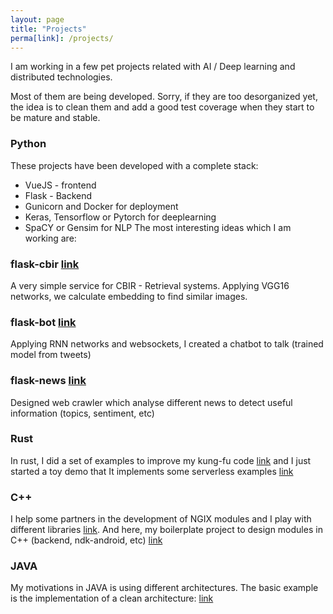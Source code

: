 ```yaml
---
layout: page
title: "Projects"
perma[link]: /projects/
---
```


I am working in a few pet projects related with AI / Deep learning and distributed technologies.

Most of them are being developed. Sorry, if they are too desorganized yet, the idea is to clean them and add a good test coverage when they start to be mature and stable.

### Python

These projects have been developed with a complete stack:

- VueJS - frontend
- Flask - Backend
- Gunicorn and Docker for deployment
- Keras, Tensorflow or Pytorch for deeplearning
- SpaCY or Gensim for NLP
The most interesting ideas which I am working are:

### flask-cbir [link](https://github.com/carlosb1/projects-python/tree/master/flask-cbir)

A very simple service for CBIR - Retrieval systems. Applying VGG16 networks, we calculate embedding to find similar images.

### flask-bot [link](https://github.com/carlosb1/projects-python/tree/master/flask-bot)

Applying RNN networks and websockets, I created a chatbot to talk (trained model from tweets)

### flask-news [link](https://github.com/carlosb1/projects-python/tree/master/flask-news)

Designed web crawler which analyse different news to detect useful information (topics, sentiment, etc)

### Rust

In rust, I did a set of examples to improve my kung-fu code [link](https://github.com/carlosb1/examples-rust) and I just started a toy demo that It implements some serverless examples [link](https://github.com/carlosb1/projects-rust/tree/master/workshop_serveless)

### C++

I help some partners in the development of NGIX modules and I play with different libraries [link](https://github.com/carlosb1/examples-c14). And here, my boilerplate project to design modules in C++ (backend, ndk-android, etc) [link](https://github.com/carlosb1/toolbelt-cpp-projects)

### JAVA

My motivations in JAVA is using different architectures. The basic example is the implementation of a clean architecture: [link](https://github.com/carlosb1/java-challenge-cleanarchitecture)
